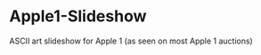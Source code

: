 Apple1-Slideshow
================

ASCII art slideshow for Apple 1 (as seen on most Apple 1 auctions)
